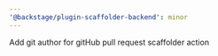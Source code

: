 ```yaml
---
'@backstage/plugin-scaffolder-backend': minor
---
```


Add git author for gitHub pull request scaffolder action
